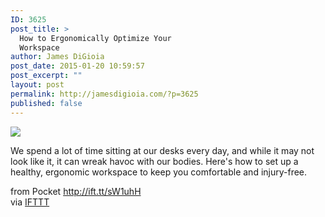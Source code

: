 ```yaml
---
ID: 3625
post_title: >
  How to Ergonomically Optimize Your
  Workspace
author: James DiGioia
post_date: 2015-01-20 10:59:57
post_excerpt: ""
layout: post
permalink: http://jamesdigioia.com/?p=3625
published: false
---
```

![][1]  
  
We spend a lot of time sitting at our desks every day, and while it may not look like it, it can wreak havoc with our bodies. Here's how to set up a healthy, ergonomic workspace to keep you comfortable and injury-free.  
  
from Pocket http://ift.tt/sW1uhH  
via [IFTTT][2]

 [1]: http://ift.tt/1o0E1mT
 [2]: http://ift.tt/1c4nCfM